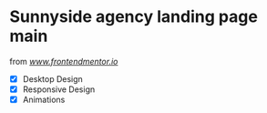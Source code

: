# Sunnyside agency landing page main

from *www.frontendmentor.io*

- [x] Desktop Design
- [x] Responsive Design
- [x] Animations
